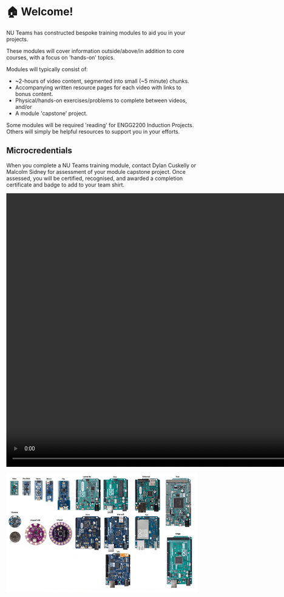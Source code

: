 # :house: Welcome!

NU Teams has constructed bespoke training modules to aid you in your projects.

These modules will cover information outside/above/in addition to core courses, with a focus on  'hands-on' topics.

Modules will typically consist of:
+ ~2-hours of video content, segmented into small (~5 minute) chunks.
+ Accompanying written resource pages for each video with links to bonus content.
+ Physical/hands-on exercises/problems to complete between videos, and/or
+ A module 'capstone' project.

Some modules will be required 'reading' for ENGG2200 Induction Projects. Others will simply be helpful resources to support you in your efforts.

## Microcredentials
When you complete a NU Teams training module, contact Dylan Cuskelly or Malcolm Sidney for assessment of your module capstone project. Once assessed, you will be certified, recognised, and awarded a completion certificate and badge to add to your team shirt.

<video width="980" height="720" controls>
  <source src="assets/vid/Advanced-CAD II_Design-Principles.mp4" type="video/mp4">
  Your browser does not support the video tag.
</video>

![Anatomy of an Arduino](assets/img/anatomy-of-an-arduino.png)
